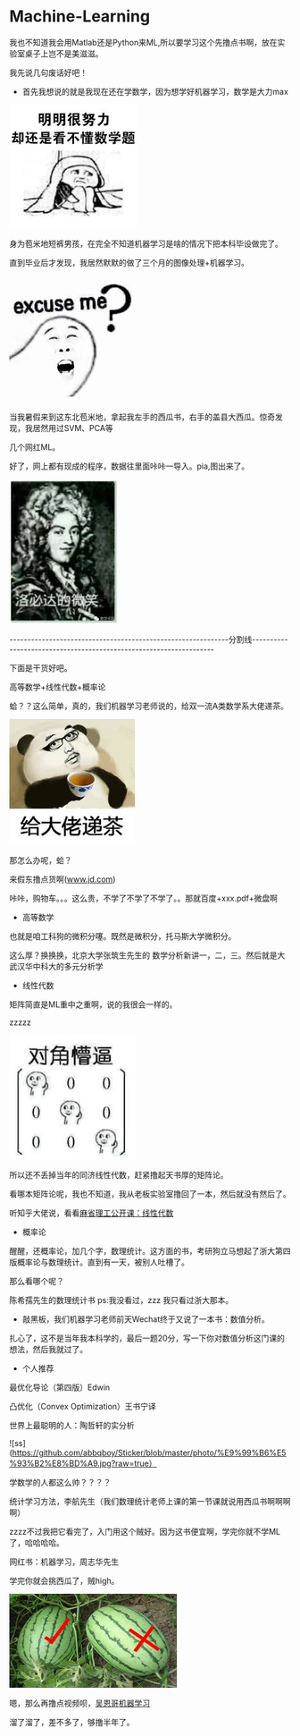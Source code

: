 # Machine-Learning
我也不知道我会用Matlab还是Python来ML,所以要学习这个先撸点书啊，放在实验室桌子上岂不是美滋滋。

我先说几句废话好吧！

* 首先我想说的就是我现在还在学数学，因为想学好机器学习，数学是大力max

![math](https://github.com/abbqboy/Sticker/blob/master/photo/11111.jpg?raw=true)

身为苞米地短裤男孩，在完全不知道机器学习是啥的情况下把本科毕设做完了。

直到毕业后才发现，我居然默默的做了三个月的图像处理+机器学习。

![e](https://github.com/abbqboy/Sticker/blob/master/photo/excuse-me.jpg?raw=true)

当我暑假来到这东北苞米地，拿起我左手的西瓜书，右手的盖县大西瓜。惊奇发现，我居然用过SVM、PCA等

几个网红ML。

好了，网上都有现成的程序，数据往里面咔咔一导入。pia,图出来了。

![lio](https://github.com/abbqboy/Sticker/blob/master/photo/%E6%B4%9B%E5%BF%85%E8%BE%BE%E7%9A%84%E5%BE%AE%E7%AC%91.jpg?raw=true)

-------------------------------------------------------------分割线-------------------------------------------------------------------

下面是干货好吧。

高等数学+线性代数+概率论

蛤？？这么简单，真的，我们机器学习老师说的，给双一流A类数学系大佬递茶。

![cha](https://github.com/abbqboy/Sticker/blob/master/photo/%E9%80%92%E8%8C%B6.jpg?raw=true)

那怎么办呢，蛤？

来假东撸点货啊(www.jd.com)

咔咔，购物车。。。这么贵，不学了不学了不学了。。那就百度+xxx.pdf+微盘啊

* 高等数学

也就是咱工科狗的微积分噻。既然是微积分，托马斯大学微积分。

这么厚？换换换，北京大学张筑生先生的 数学分析新讲一，二，三。然后就是大武汉华中科大的多元分析学

* 线性代数

矩阵简直是ML重中之重啊，说的我很会一样的。

zzzzz

![jua](https://github.com/abbqboy/Sticker/blob/master/photo/%E5%AF%B9%E8%A7%92%E6%87%B5%E9%80%BC.jpg?raw=true)

所以还不丢掉当年的同济线性代数，赶紧撸起天书厚的矩阵论。

看哪本矩阵论呢，我也不知道，我从老板实验室撸回了一本，然后就没有然后了。

听知乎大佬说，看看[麻省理工公开课：线性代数](http://open.163.com/special/opencourse/daishu.html)

* 概率论

醒醒，还概率论，加几个字，数理统计。这方面的书，考研狗立马想起了浙大第四版概率论与数理统计。直到有一天，被别人吐槽了。

那么看哪个呢？

陈希孺先生的数理统计书 ps:我没看过，zzz 我只看过浙大那本。

* 敲黑板，我们机器学习老师前天Wechat终于又说了一本书：数值分析。

扎心了，这不是当年我本科学的，最后一题20分，写一下你对数值分析这门课的想法，然后我就过了。

* 个人推荐

最优化导论（第四版）Edwin

凸优化（Convex Optimization）王书宁译

世界上最聪明的人：陶哲轩的实分析

![ss](https://github.com/abbqboy/Sticker/blob/master/photo/%E9%99%B6%E5%93%B2%E8%BD%A9.jpg?raw=true）

学数学的人都这么帅？？？？

统计学习方法，李航先生（我们数理统计老师上课的第一节课就说用西瓜书啊啊啊啊）

zzzz不过我把它看完了，入门用这个贼好。因为这书便宜啊，学完你就不学ML了，哈哈哈哈。

网红书：机器学习，周志华先生

学完你就会挑西瓜了，贼high。

![xigua](https://github.com/abbqboy/Sticker/blob/master/photo/%E8%A5%BF%E7%93%9C.jpg?raw=true)

嗯，那么再撸点视频呗，[吴恩哥机器学习](http://open.163.com/special/opencourse/machinelearning.html)

溜了溜了，差不多了，够撸半年了。













